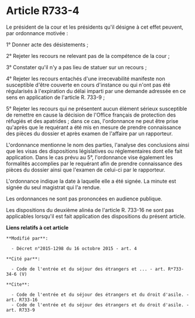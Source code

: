 # Article R733-4

Le président de la cour et les présidents qu'il désigne à cet effet peuvent, par ordonnance motivée : 

1° Donner acte des désistements ; 

2° Rejeter les recours ne relevant pas de la compétence de la cour ; 

3° Constater qu'il n'y a pas lieu de statuer sur un recours ; 

4° Rejeter les recours entachés d'une irrecevabilité manifeste non susceptible d'être couverte en cours d'instance ou qui
n'ont pas été régularisés à l'expiration du délai imparti par une demande adressée en ce sens en application de l'article R.
733-9 ; 

5° Rejeter les recours qui ne présentent aucun élément sérieux susceptible de remettre en cause la décision de l'Office
français de protection des réfugiés et des apatrides ; dans ce cas, l'ordonnance ne peut être prise qu'après que le requérant
a été mis en mesure de prendre connaissance des pièces du dossier et après examen de l'affaire par un rapporteur. 

L'ordonnance mentionne le nom des parties, l'analyse des conclusions ainsi que les visas des dispositions législatives ou
réglementaires dont elle fait application. Dans le cas prévu au 5°, l'ordonnance vise également les formalités accomplies par
le requérant afin de prendre connaissance des pièces du dossier ainsi que l'examen de celui-ci par le rapporteur. 

L'ordonnance indique la date à laquelle elle a été signée. La minute est signée du seul magistrat qui l'a rendue. 

Les ordonnances ne sont pas prononcées en audience publique. 

Les dispositions du deuxième alinéa de l'article R. 733-16 ne sont pas applicables lorsqu'il est fait application des
dispositions du présent article.

**Liens relatifs à cet article**

	**Modifié par**:

	  - Décret n°2015-1298 du 16 octobre 2015 - art. 4

	**Cité par**:

	  - Code de l'entrée et du séjour des étrangers et ... - art. R*733-34-6 (V)

	**Cite**:

	  - Code de l'entrée et du séjour des étrangers et du droit d'asile. - art. R733-16
	  - Code de l'entrée et du séjour des étrangers et du droit d'asile. - art. R733-9
